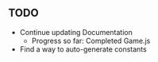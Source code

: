 ## TODO
 * Continue updating Documentation
    * Progress so far: Completed Game.js
 * Find a way to auto-generate constants